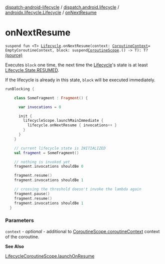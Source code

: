 [dispatch-android-lifecycle](../../index.md) / [dispatch.android.lifecycle](../index.md) / [androidx.lifecycle.Lifecycle](index.md) / [onNextResume](./on-next-resume.md)

# onNextResume

`suspend fun <T> `[`Lifecycle`](https://developer.android.com/reference/androidx/androidx/lifecycle/Lifecycle.html)`.onNextResume(context: `[`CoroutineContext`](https://kotlinlang.org/api/latest/jvm/stdlib/kotlin.coroutines/-coroutine-context/index.html)` = EmptyCoroutineContext, block: suspend `[`CoroutineScope`](https://kotlin.github.io/kotlinx.coroutines/kotlinx-coroutines-core/kotlinx.coroutines/-coroutine-scope/index.html)`.() -> T): T?` [(source)](https://github.com/RBusarow/Dispatch/tree/master/dispatch-android-lifecycle/src/main/java/dispatch/android/lifecycle/suspend.kt#L102)

Executes `block` one time, the next time the [Lifecycle](https://developer.android.com/reference/androidx/androidx/lifecycle/Lifecycle.html)'s state is at least [Lifecycle.State.RESUMED](https://developer.android.com/reference/androidx/androidx/lifecycle/Lifecycle/State.html#RESUMED).

If the lifecycle is already in this state, `block` will be executed immediately.

``` kotlin
runBlocking {

    class SomeFragment : Fragment() {

      var invocations = 0

      init {
        lifecycleScope.launchMainImmediate {
          lifecycle.onNextResume { invocations++ }
        }
      }
    }

    // current lifecycle state is INITIALIZED
    val fragment = SomeFragment()

    // nothing is invoked yet
    fragment.invocations shouldBe 0

    fragment.resume()
    fragment.invocations shouldBe 1

    // crossing the threshold doesn't invoke the lambda again
    fragment.pause()
    fragment.resume()
    fragment.invocations shouldBe 1
  }
```

### Parameters

`context` - *optional* - additional to [CoroutineScope.coroutineContext](https://kotlin.github.io/kotlinx.coroutines/kotlinx-coroutines-core/kotlinx.coroutines/-coroutine-scope/coroutine-context.html) context of the coroutine.

**See Also**

[LifecycleCoroutineScope.launchOnResume](../-lifecycle-coroutine-scope/launch-on-resume.md)


